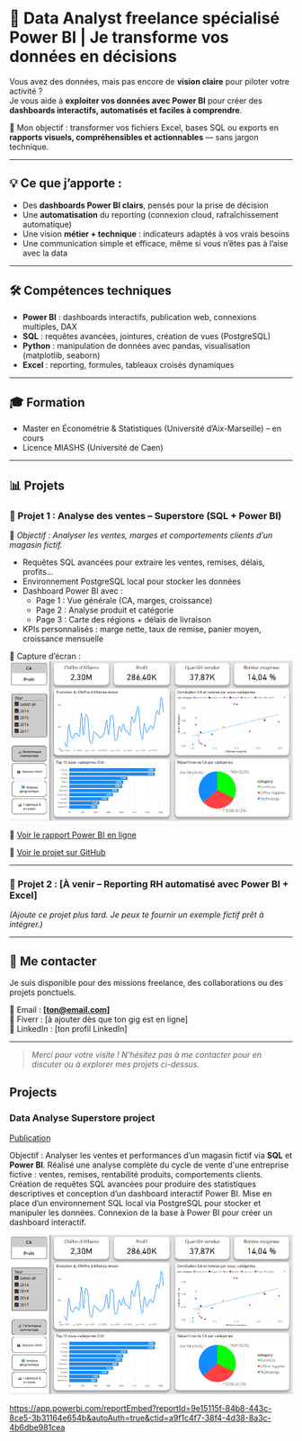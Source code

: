 # 🚀 Data Analyst freelance spécialisé Power BI | Je transforme vos données en décisions

Vous avez des données, mais pas encore de **vision claire** pour piloter votre activité ?  
Je vous aide à **exploiter vos données avec Power BI** pour créer des **dashboards interactifs, automatisés et faciles à comprendre**.

🎯 Mon objectif : transformer vos fichiers Excel, bases SQL ou exports en **rapports visuels, compréhensibles et actionnables** — sans jargon technique.

---

## 💡 Ce que j’apporte :
- Des **dashboards Power BI clairs**, pensés pour la prise de décision
- Une **automatisation** du reporting (connexion cloud, rafraîchissement automatique)
- Une vision **métier + technique** : indicateurs adaptés à vos vrais besoins
- Une communication simple et efficace, même si vous n’êtes pas à l’aise avec la data

---

## 🛠️ Compétences techniques

- **Power BI** : dashboards interactifs, publication web, connexions multiples, DAX
- **SQL** : requêtes avancées, jointures, création de vues (PostgreSQL)
- **Python** : manipulation de données avec pandas, visualisation (matplotlib, seaborn)
- **Excel** : reporting, formules, tableaux croisés dynamiques

---

## 🎓 Formation

- Master en Économétrie & Statistiques (Université d’Aix-Marseille) – en cours  
- Licence MIASHS (Université de Caen)

---

## 📊 Projets

### 📁 Projet 1 : Analyse des ventes – Superstore (SQL + Power BI)

🎯 *Objectif : Analyser les ventes, marges et comportements clients d’un magasin fictif.*

- Requêtes SQL avancées pour extraire les ventes, remises, délais, profits...
- Environnement PostgreSQL local pour stocker les données
- Dashboard Power BI avec :
  - Page 1 : Vue générale (CA, marges, croissance)
  - Page 2 : Analyse produit et catégorie
  - Page 3 : Carte des régions + délais de livraison
- KPIs personnalisés : marge nette, taux de remise, panier moyen, croissance mensuelle

📸 Capture d’écran :  
![rapport_photo](/images/rapport_photo.png)

🔗 [Voir le rapport Power BI en ligne](https://app.powerbi.com/reportEmbed?reportId=9e15115f-84b8-443c-8ce5-3b31164e654b&autoAuth=true&ctid=a9f1c4f7-38f4-4d38-8a3c-4b6dbe981cea)

🔗 [Voir le projet sur GitHub](https://github.com/AntoineBrousse/Projet-Data-Analyst_Superstore)

---

### 📁 Projet 2 : [À venir – Reporting RH automatisé avec Power BI + Excel]

_(Ajoute ce projet plus tard. Je peux te fournir un exemple fictif prêt à intégrer.)_

---

## 🤝 Me contacter

Je suis disponible pour des missions freelance, des collaborations ou des projets ponctuels.

📧 Email : **[ton@email.com]**  
💼 Fiverr : [à ajouter dès que ton gig est en ligne]  
🔗 LinkedIn : [ton profil LinkedIn]

---

> *Merci pour votre visite ! N’hésitez pas à me contacter pour en discuter ou à explorer mes projets ci-dessus.*

## Projects
### Data Analyse Superstore project
[Publication](https://github.com/AntoineBrousse/Projet-Data-Analyst_Superstore)

Objectif : Analyser les ventes et performances d’un magasin fictif via **SQL** et **Power BI**. Réalisé une analyse complète du cycle de vente d'une entreprise fictive : ventes, remises, rentabilité produits, comportements clients. Création de requêtes SQL avancées pour produire des statistiques descriptives et conception d’un dashboard interactif Power BI. Mise en place d’un environnement SQL local via PostgreSQL pour stocker et manipuler les données. Connexion de la base à Power BI pour créer un dashboard interactif.

![rapport_photo](/images/rapport_photo.png)

https://app.powerbi.com/reportEmbed?reportId=9e15115f-84b8-443c-8ce5-3b31164e654b&autoAuth=true&ctid=a9f1c4f7-38f4-4d38-8a3c-4b6dbe981cea
